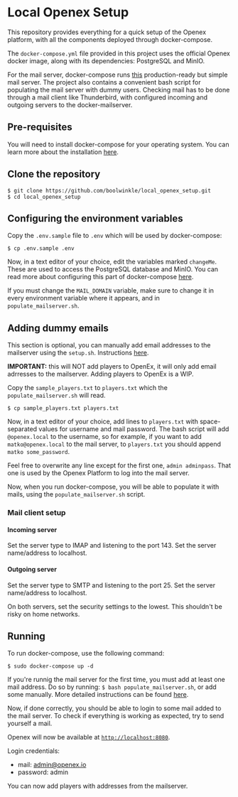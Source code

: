 
# Local Openex Setup
This repository provides everything for a quick setup of the Openex platform,
with all the components deployed through docker-compose.

The ```docker-compose.yml``` file provided in this project uses the official Openex 
docker image, along with its dependencies: PostgreSQL and MinIO.

For the mail server, docker-compose runs 
[this](https://github.com/docker-mailserver/docker-mailserver)
production-ready but simple mail server. The project also contains a convenient
bash script for populating the mail server with dummy users. Checking mail has to
be done through a mail client like Thunderbird, with configured incoming and outgoing
servers to the docker-mailserver.

## Pre-requisites
You will need to install docker-compose for your operating system.
You can learn more about the installation 
[here](https://docs.docker.com/compose/install).

## Clone the repository
```
$ git clone https://github.com/boolwinkle/local_openex_setup.git
$ cd local_openex_setup
```

## Configuring the environment variables
Copy the ```.env.sample``` file to ```.env``` which will be used by docker-compose:
```
$ cp .env.sample .env
```

Now, in a text editor of your choice, edit the variables marked ```changeMe```.
These are used to access the PostgreSQL database and MinIO. 
You can read more about configuring this part of docker-compose
[here](https://github.com/OpenEx-Platform/docker).

If you must change the 
```MAIL_DOMAIN``` 
variable, make sure to change it in every environment variable where it appears, 
and in ```populate_mailserver.sh```.

## Adding dummy emails
This section is optional, you can manually add email addresses to the mailserver using the ```setup.sh```. 
Instructions [here](https://github.com/docker-mailserver/docker-mailserver#get-up-and-running).

**IMPORTANT:** this will NOT add players to OpenEx, it will only add email adrresses to the mailserver. Adding players to OpenEx is a WIP.


Copy the ```sample_players.txt``` to ```players.txt``` which the 
```populate_mailserver.sh``` will read.
```
$ cp sample_players.txt players.txt
```

Now, in a text editor of your choice, add lines to ```players.txt``` with space-separated 
values for username and mail password. The bash script will add
```@openex.local``` to the username, so for example, if you want to add 
```matko@openex.local``` to the mail server, to ```players.txt``` you should append
```matko some_password```.

Feel free to overwrite any line
except for the first one, ```admin adminpass```. That one is used by the Openex
Platform to log into the mail server.

Now, when you run docker-compose, you will be able to populate it with mails,
using the ```populate_mailserver.sh``` script.

### Mail client setup
#### Incoming server
Set the server type to IMAP and listening to the port 143.
Set the server name/address to localhost.

#### Outgoing server
Set the server type to SMTP and listening to the port 25.
Set the server name/address to localhost.


On both servers, set the security settings to the lowest. This shouldn't be risky on home
networks.


## Running
To run docker-compose, use the following command:
```
$ sudo docker-compose up -d
```
If you're runnig the mail server for the first time, you must add at least one
mail address. Do so by running:
```$ bash populate_mailserver.sh```, or add some manually. More detailed instructions
can be found
[here](https://github.com/docker-mailserver/docker-mailserver#starting-for-the-first-time).

Now, if done correctly, you should be able to login to some mail added
to the mail server. To check if everything is working as expected, try to send yourself
a mail.

Openex will now be available at [```http://localhost:8080```](http://localhost:8080/).

Login credentials:
 - mail: admin@openex.io
 - password: admin

 You can now add players with addresses from the mailserver. 


